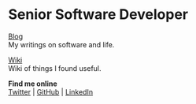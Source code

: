# Senior Software Developer

[Blog](/blog/) <br /> My writings on software and life.

[Wiki](/wiki/) <br /> Wiki of things I found useful.

**Find me online** <br />[Twitter](https://twitter.com/jibrankalia) | [GitHub](https://github.com/jibrankalia) | [LinkedIn](https://www.linkedin.com/in/jibran-kalia/)
